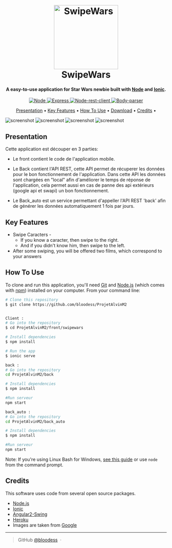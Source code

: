 <h1 align="center">
  <br>
  <img src="./ressources/logo_starwars.png" alt="SwipeWars" width="200"></a>
  <br>
  SwipeWars
  <br>
</h1>

<h4 align="center">A easy-to-use application for Star Wars newbie built with <a href="https://nodejs.org/" target="_blank">Node</a> and <a href="https://ionicframework.com/" target="_blank">Ionic</a>.</h4>

<p align="center">
  <a href="https://www.npmjs.com/package/node">
    <img src="https://badge.fury.io/js/node.svg"
         alt="Node">
  </a>
  <a href="https://www.npmjs.com/package/express">
    <img src="https://badge.fury.io/js/express.svg"
        alt="Express">
    </a>
    <a href="https://www.npmjs.com/package/node-rest-client">
    <img src="https://badge.fury.io/js/node-rest-client.svg"
        alt="Node-rest-client">
    </a>
    <a href="https://www.npmjs.com/package/body-parser">
    <img src="https://badge.fury.io/js/body-parser.svg"
        alt="Body-parser">
    </a>
</p>

<p align="center">
  <a href="#Presentation">Presentation</a> •
  <a href="#key-features">Key Features</a> •
  <a href="#how-to-use">How To Use</a> •
  <a href="#download">Download</a> •
  <a href="#credits">Credits</a> •
</p>

![screenshot](./ressources/Screenshot-Card.png)
![screenshot](./ressources/Screenshot-Home.png)
![screenshot](./ressources/Screenshot-Movie.png)
![screenshot](./ressources/Screenshot-Result.png)

## Presentation
Cette application est découper en 3 parties:
- Le front contient le code de l'application mobile.

- Le Back contient l'API REST, cette API permet de récuperer les données pour le bon fonctionnement de l'application. Dans cette API les données sont chargées en "local" afin d'améliorer le temps de réponse de l'application, cela permet aussi en cas de panne des api extérieurs (google api et swapi) un bon fonctionnement.

- Le Back_auto est un service permettant d'appeller l'API REST 'back' afin de générer les données automatiquement 1 fois par jours.




## Key Features

* Swipe Caracters -
  - If you know a caracter, then swipe to the right.
  - And if you didn't know him, then swipe to the left.
* After some swiping, you will be offered two films, which correspond to your answers  

## How To Use

To clone and run this application, you'll need [Git](https://git-scm.com) and [Node.js](https://nodejs.org/en/download/) (which comes with [npm](http://npmjs.com)) installed on your computer. From your command line:


```bash
# Clone this repository
$ git clone https://github.com/bloodess/ProjetAlvinM2


Client :
# Go into the repository
$ cd ProjetAlvinM2/front/swipewars

# Install dependencies
$ npm install

# Run the app
$ ionic serve

back :
# Go into the repository
cd ProjetAlvinM2/back

# Install dependencies
$ npm install

#Run serveur
npm start

back_auto :
# Go into the repository
cd ProjetAlvinM2/back_auto

# Install dependencies
$ npm install

#Run serveur
npm start

```


Note: If you're using Linux Bash for Windows, [see this guide](https://www.howtogeek.com/261575/how-to-run-graphical-linux-desktop-applications-from-windows-10s-bash-shell/) or use `node` from the command prompt.

## Credits

This software uses code from several open source packages.

- [Node.js](https://nodejs.org/)
- [Ionic](https://ionicframework.com/)
- [Angular2-Swing](https://github.com/ksachdeva/angular2-swing)
- [Heroku](https://www.heroku.com/)
- Images are taken from [Google](https://images.google.fr/)

---

> GitHub [@bloodess](https://github.com/bloodess) &nbsp;&middot;&nbsp;


